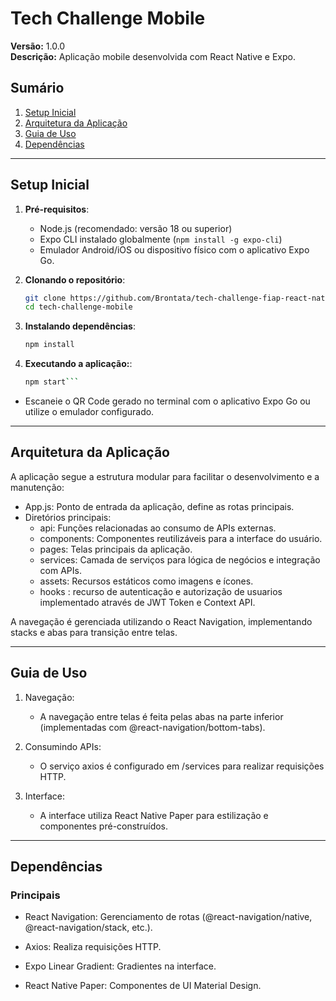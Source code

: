 # Tech Challenge Mobile

**Versão:** 1.0.0  
**Descrição:** Aplicação mobile desenvolvida com React Native e Expo.

## Sumário

1. [Setup Inicial](#setup-inicial)
2. [Arquitetura da Aplicação](#arquitetura-da-aplicação)
3. [Guia de Uso](#guia-de-uso)
4. [Dependências](#dependências)

---

## Setup Inicial

1. **Pré-requisitos**:
   - Node.js (recomendado: versão 18 ou superior)
   - Expo CLI instalado globalmente (`npm install -g expo-cli`)
   - Emulador Android/iOS ou dispositivo físico com o aplicativo Expo Go.

2. **Clonando o repositório**:
   ```bash
   git clone https://github.com/Brontata/tech-challenge-fiap-react-native.git
   cd tech-challenge-mobile

3. **Instalando dependências**:
    ```bash
    npm install

3. **Executando a aplicação:**:
    ```bash
    npm start```

 - Escaneie o QR Code gerado no terminal com o aplicativo Expo Go ou utilize o emulador configurado.

---
## Arquitetura da Aplicação
A aplicação segue a estrutura modular para facilitar o desenvolvimento e a manutenção:

 - App.js: Ponto de entrada da aplicação, define as rotas principais.
 - Diretórios principais:
    - api: Funções relacionadas ao consumo de APIs externas.
    - components: Componentes reutilizáveis para a interface do usuário.
    - pages: Telas principais da aplicação.
    - services: Camada de serviços para lógica de negócios e integração com APIs.
    - assets: Recursos estáticos como imagens e ícones.
    - hooks : recurso de autenticação e autorização de usuarios implementado através de JWT Token e Context API.

A navegação é gerenciada utilizando o React Navigation, implementando stacks e abas para transição entre telas.

___

## Guia de Uso

1. Navegação:

    - A navegação entre telas é feita pelas abas na parte inferior (implementadas com @react-navigation/bottom-tabs).

2. Consumindo APIs:

    - O serviço axios é configurado em /services para realizar requisições HTTP.

3. Interface:

    - A interface utiliza React Native Paper para estilização e componentes pré-construídos.

---

## Dependências

### Principais

- React Navigation: Gerenciamento de rotas (@react-navigation/native, @react-navigation/stack, etc.).

- Axios: Realiza requisições HTTP.

- Expo Linear Gradient: Gradientes na interface.

- React Native Paper: Componentes de UI Material Design.

